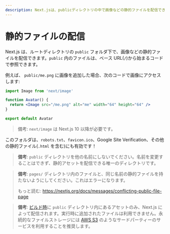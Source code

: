 ```yaml
---
description: Next.jsは、publicディレクトリの中で画像などの静的ファイルを配信できます。どのように動作するか学んでいきましょう。
---
```


# 静的ファイルの配信

Next.js は、ルートディレクトリの `public` フォルダ下で、画像などの静的ファイルを配信できます。`public` 内のファイルは、ベース URL(`/`)から始まるコードで参照できます。

例えば、 `public/me.png` に画像を追加した場合、次のコードで画像にアクセスします:

```jsx
import Image from 'next/image'

function Avatar() {
  return <Image src="/me.png" alt="me" width="64" height="64" />
}

export default Avatar
```
> 備考: `next/image` は Next.js 10 以降が必要です。

このフォルダは、`robots.txt`、`favicon.ico`、Google Site Verification、その他の静的ファイル(`.html` を含む)にも有効です！

> **備考**: `public` ディレクトリを他の名前にしないでください。名前を変更することはできず、静的アセットを配信できる唯一のディレクトリです。

> **備考**: `pages/` ディレクトリ内のファイルと、同じ名前の静的ファイルを持たないようにしてください。これはエラーになります。
>
> もっと読む: <https://nextjs.org/docs/messages/conflicting-public-file-page>

> **備考**: [ビルド時](/docs/api-reference/cli.md#build)に `public` ディレクトリ内にあるアセットのみ、Next.js によって配信されます。実行時に追加されたファイルは利用できません。永続的なファイルストレージには [AWS S3](https://aws.amazon.com/jp/s3/) のようなサードパーティーのサービスを利用することを推奨します。
